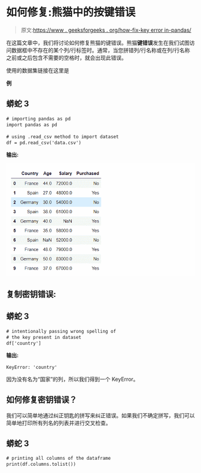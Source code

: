 # 如何修复:熊猫中的按键错误

> 原文:[https://www . geeksforgeeks . org/how-fix-key error in-pandas/](https://www.geeksforgeeks.org/how-to-fix-keyerror-in-pandas/)

在这篇文章中，我们将讨论如何修复熊猫的键错误。熊猫**键错误**发生在我们试图访问数据框中不存在的某个列/行标签时。通常，当您拼错列/行名称或在列/行名称之前或之后包含不需要的空格时，就会出现此错误。

使用的数据集链接在这里是

**例**

## 蟒蛇 3

```
# importing pandas as pd
import pandas as pd

# using .read_csv method to import dataset
df = pd.read_csv('data.csv')
```

**输出:**

![](img/bed136904cf72702dd0020478f08c891.png)

## 复制密钥错误:

## 蟒蛇 3

```
# intentionally passing wrong spelling of
# the key present in dataset
df['country']
```

**输出:**

```
KeyError: 'country'
```

因为没有名为“国家”的列，所以我们得到一个 KeyError。

## 如何修复密钥错误？

我们可以简单地通过纠正钥匙的拼写来纠正错误。如果我们不确定拼写，我们可以简单地打印所有列名的列表并进行交叉检查。

## 蟒蛇 3

```
# printing all columns of the dataframe
print(df.columns.tolist())
```